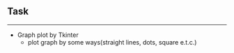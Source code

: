 ## Task

---

* Graph plot by Tkinter
    * plot graph by some ways(straight lines, dots, square e.t.c.)
